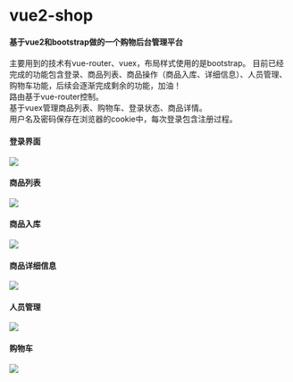 # vue2-shop
#### 基于vue2和bootstrap做的一个购物后台管理平台  #### 
主要用到的技术有vue-router、vuex，布局样式使用的是bootstrap。   目前已经完成的功能包含登录、商品列表、商品操作（商品入库、详细信息）、人员管理、购物车功能，后续会逐渐完成剩余的功能，加油！    
路由基于vue-router控制。  
基于vuex管理商品列表、购物车、登录状态、商品详情。  
用户名及密码保存在浏览器的cookie中，每次登录包含注册过程。  
#### 登录界面 ####
![](https://i.imgur.com/OGMZfUt.jpg)  
#### 商品列表 ####
![](https://i.imgur.com/QEqPaht.jpg)  
#### 商品入库 ####  
![](https://i.imgur.com/i17fzSQ.jpg)  
#### 商品详细信息 ####  
![](https://i.imgur.com/SH1dDj0.jpg)  
#### 人员管理 ####  
![](https://i.imgur.com/26KyDUH.jpg)  
#### 购物车 ####  
![](https://i.imgur.com/5RzpaX4.jpg)



